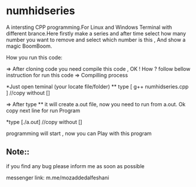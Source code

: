 # numhidseries
A  intersting CPP programming.For Linux and Windows Terminal with different brance.Here firstly make a series and after time select how many number you want to remove 
and select which number is this , And show a magic BoomBoom.



How you run this code:

=> After cloning code you need compile this code , OK ! How ? follow bellow instruction for run this code
=> Compilling process

*Just open teminal (your locate file/folder) 
** type [ g++ numhidseries.cpp ]         //copy without [] 

=> After type ** it will create a.out file, now you need to run from a.out. Ok copy next line for run Program

*type [./a.out]                         //copy without []

programming will start , now you can Play with this program 


## Note::

if you find any bug please inform me as soon as possible

messenger link:   m.me/mozaddedalfeshani

